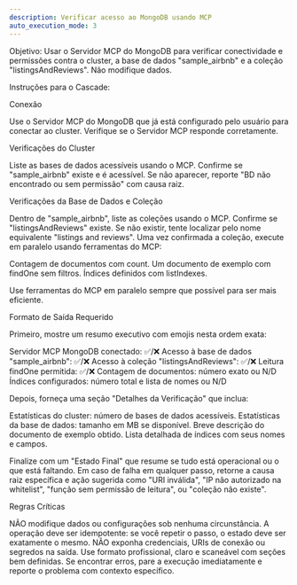 ```yaml
---
description: Verificar acesso ao MongoDB usando MCP
auto_execution_mode: 3
---
```


Objetivo:
Usar o Servidor MCP do MongoDB para verificar conectividade e permissões contra o cluster, a base de dados "sample_airbnb" e a coleção "listingsAndReviews". Não modifique dados.

Instruções para o Cascade:

Conexão

Use o Servidor MCP do MongoDB que já está configurado pelo usuário para conectar ao cluster.
Verifique se o Servidor MCP responde corretamente.


Verificações do Cluster

Liste as bases de dados acessíveis usando o MCP.
Confirme se "sample_airbnb" existe e é acessível.
Se não aparecer, reporte "BD não encontrado ou sem permissão" com causa raiz.


Verificações da Base de Dados e Coleção

Dentro de "sample_airbnb", liste as coleções usando o MCP.
Confirme se "listingsAndReviews" existe. Se não existir, tente localizar pelo nome equivalente "listings and reviews".
Uma vez confirmada a coleção, execute em paralelo usando ferramentas do MCP:

Contagem de documentos com count.
Um documento de exemplo com findOne sem filtros.
Índices definidos com listIndexes.


Use ferramentas do MCP em paralelo sempre que possível para ser mais eficiente.


Formato de Saída Requerido

Primeiro, mostre um resumo executivo com emojis nesta ordem exata:

Servidor MCP MongoDB conectado: ✅/❌
Acesso à base de dados "sample_airbnb": ✅/❌
Acesso à coleção "listingsAndReviews": ✅/❌
Leitura findOne permitida: ✅/❌
Contagem de documentos: número exato ou N/D
Índices configurados: número total e lista de nomes ou N/D


Depois, forneça uma seção "Detalhes da Verificação" que inclua:

Estatísticas do cluster: número de bases de dados acessíveis.
Estatísticas da base de dados: tamanho em MB se disponível.
Breve descrição do documento de exemplo obtido.
Lista detalhada de índices com seus nomes e campos.


Finalize com um "Estado Final" que resume se tudo está operacional ou o que está faltando.
Em caso de falha em qualquer passo, retorne a causa raiz específica e ação sugerida como "URI inválida", "IP não autorizado na whitelist", "função sem permissão de leitura", ou "coleção não existe".


Regras Críticas

NÃO modifique dados ou configurações sob nenhuma circunstância.
A operação deve ser idempotente: se você repetir o passo, o estado deve ser exatamente o mesmo.
NÃO exponha credenciais, URIs de conexão ou segredos na saída.
Use formato profissional, claro e scaneável com seções bem definidas.
Se encontrar erros, pare a execução imediatamente e reporte o problema com contexto específico.
